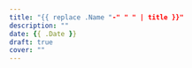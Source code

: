 ```yaml
---
title: "{{ replace .Name "-" " " | title }}"
description: ""
date: {{ .Date }}
draft: true
cover: ""
---
```


